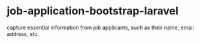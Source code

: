 # job-application-bootstrap-laravel
 capture essential information from job applicants, such as their name, email address, etc.
